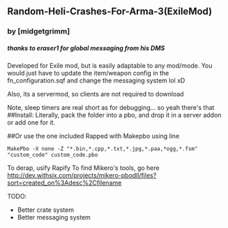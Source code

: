 ## Random-Heli-Crashes-For-Arma-3(ExileMod)
### by [midgetgrimm]
##### thanks to eraser1 for global messaging from his DMS
Developed for Exile mod, but is easily adaptable to any mod/mode. You would just have to update the item/weapon config in the fn_configuration.sqf and change the messaging system lol xD

Also, its a servermod, so clients are  not required to download

Note, sleep timers are real short as for debugging... so yeah there's that
##Install:
Literally, pack the folder into a pbo, and drop it in a server addon or add one for it. 

##Or use the one included
Rapped with Makepbo using line

`MakePbo -X none -Z "*.bin,*.cpp,*.txt,*.jpg,*.paa,*ogg,*.fsm" "custom_code" custom_code.pbo`

To derap, usify Rapify 
To find Mikero's tools, go here http://dev.withsix.com/projects/mikero-pbodll/files?sort=created_on%3Adesc%2Cfilename

TODO:
* Better crate system
* Better messaging system
